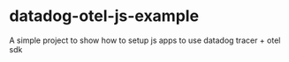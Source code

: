# datadog-otel-js-example
A simple project to show how to setup js apps to use datadog tracer + otel sdk
